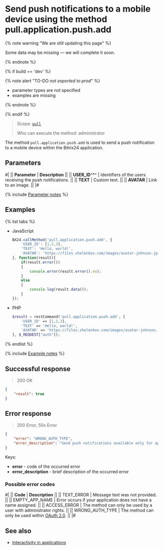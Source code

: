 # Send push notifications to a mobile device using the method pull.application.push.add

{% note warning "We are still updating this page" %}

Some data may be missing — we will complete it soon.

{% endnote %}

{% if build == 'dev' %}

{% note alert "TO-DO _not exported to prod_" %}

- parameter types are not specified
- examples are missing

{% endnote %}

{% endif %}

> Scope: [`pull`](../../../api-reference/scopes/permissions.md)
>
> Who can execute the method: administrator

The method `pull.application.push.add` is used to send a push notification to a mobile device within the Bitrix24 application.

## Parameters

#|
|| **Parameter** | **Description** ||
|| **USER_ID**^*^ | Identifiers of the users receiving the push notifications. ||
|| **TEXT** | Custom text. ||
|| **AVATAR** | Link to an image. ||
|#

{% include [Parameter notes](../../../_includes/required.md) %}

## Examples

{% list tabs %}

- JavaScript
  
    ```js
    BX24.callMethod('pull.application.push.add', {
        'USER_ID': [1,2,3],
        'TEXT': 'Hello, world!',
        'AVATAR': 'https://files.shelenkov.com/images/avatar-johnson.jpg',
    }, function(result){
        if(result.error())
        {
            console.error(result.error().ex);
        }
        else
        {
            console.log(result.data());
        }
    });
    ```
- PHP
  
    ```php
    $result = restCommand('pull.application.push.add', [
        'USER_ID' => [1,2,3],
        'TEXT' => 'Hello, world!',
        'AVATAR' => 'https://files.shelenkov.com/images/avatar-johnson.jpg',
    ], $_REQUEST["auth"]);
    ```

{% endlist %}

{% include [Example notes](../../../_includes/examples.md) %}

## Successful response

> 200 OK

```json
{
    "result": true
}
```

## Error response

> 200 Error, 50x Error

```json
{
    "error": "WRONG_AUTH_TYPE",
    "error_description": "Send push notifications available only for application authorization."
}
```

Keys:

- **error** - code of the occurred error
- **error_description** - brief description of the occurred error
  

### Possible error codes

#|
|| **Code** | **Description** ||
|| TEXT_ERROR     | Message text was not provided. ||
|| EMPTY_APP_NAME | Error occurs if your application does not have a name assigned. ||
|| ACCESS_ERROR    | The method can only be used by a user with administrator rights. ||
|| WRONG_AUTH_TYPE | The method can only be used within [OAuth 2.0](../../oauth/index.md). ||
|#

## See also

- [Interactivity in applications](../../interactivity/index.md)
